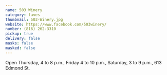 ```yaml
---
name: 503 Winery
category: faves
thumbnail: 503-Winery.jpg
website: https://www.facebook.com/503winery/
number: (816) 262-3310
pickup: true
delivery: false
masks: false
masked: false
---
```


Open Thursday, 4 to 8 p.m., Friday 4 to 10 p.m., Saturday, 3 to 9 p.m., 613 Edmond St.
